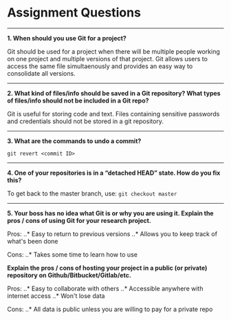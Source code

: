 # Assignment Questions 
---

**1. When should you use Git for a project?**

   Git should be used for a project when there will be multiple people 
working on one project and multiple versions of that project. Git 
allows users to access the same file simultaenously and provides an easy 
way to consolidate all versions. 

---

**2. What kind of files/info should be saved in a Git repository? What 
types of files/info should not be included in a Git repo?**

   Git is useful for storing code and text. Files containing sensitive 
passwords and credentials should not be stored in a 
git repository.

---

**3. What are the commands to undo a commit?**

   `git revert <commit ID>`

---

**4. One of your repositories is in a “detached HEAD” state. How do you 
fix this?**

   To get back to the master branch, use: 
   `git checkout master`

---

**5. Your boss has no idea what Git is or why you are using it. Explain 
the pros / cons of using Git for your research project.**
   
   Pros:
   ..* Easy to return to previous versions 
   ..* Allows you to keep track of what's been done
   
   Cons:
   ..* Takes some time to learn how to use

**Explain the pros / cons of hosting your project in a public (or private) repository on
Github/Bitbucket/Gitlab/etc.**
   
   Pros:
..* Easy to collaborate with others
..* Accessible anywhere with internet access
..* Won't lose data
   
   Cons: 
..* All data is public unless you are willing to pay for a private repo

